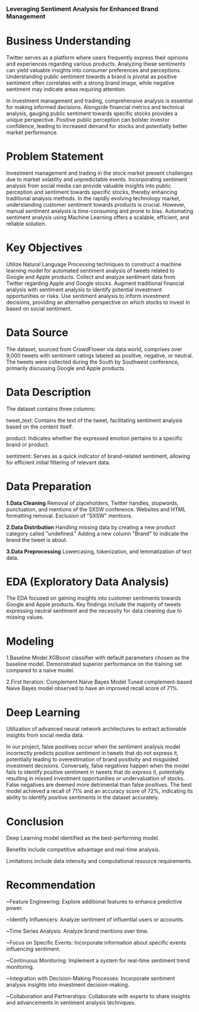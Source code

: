 ### **Leveraging Sentiment Analysis for Enhanced Brand Management**

# **Business Understanding**
Twitter serves as a platform where users frequently express their opinions and experiences regarding various products. Analyzing these sentiments can yield valuable insights into consumer preferences and perceptions. Understanding public sentiment towards a brand is pivotal as positive sentiment often correlates with a strong brand image, while negative sentiment may indicate areas requiring attention.

In investment management and trading, comprehensive analysis is essential for making informed decisions. Alongside financial metrics and technical analysis, gauging public sentiment towards specific stocks provides a unique perspective. Positive public perception can bolster investor confidence, leading to increased demand for stocks and potentially better market performance.

# **Problem Statement**
Investment management and trading in the stock market present challenges due to market volatility and unpredictable events. Incorporating sentiment analysis from social media can provide valuable insights into public perception and sentiment towards specific stocks, thereby enhancing traditional analysis methods. In the rapidly evolving technology market, understanding customer sentiment towards products is crucial. However, manual sentiment analysis is time-consuming and prone to bias. Automating sentiment analysis using Machine Learning offers a scalable, efficient, and reliable solution.

# **Key Objectives**
Utilize Natural Language Processing techniques to construct a machine learning model for automated sentiment analysis of tweets related to Google and Apple products.
Collect and analyze sentiment data from Twitter regarding Apple and Google stocks.
Augment traditional financial analysis with sentiment analysis to identify potential investment opportunities or risks.
Use sentiment analysis to inform investment decisions, providing an alternative perspective on which stocks to invest in based on social sentiment.

# **Data Source**
The dataset, sourced from CrowdFlower via data.world, comprises over 9,000 tweets with sentiment ratings labeled as positive, negative, or neutral. The tweets were collected during the South by Southwest conference, primarily discussing Google and Apple products.

# **Data Description**
The dataset contains three columns:

tweet_text: Contains the text of the tweet, facilitating sentiment analysis based on the content itself.

product: Indicates whether the expressed emotion pertains to a specific brand or product.

sentiment: Serves as a quick indicator of brand-related sentiment, allowing for efficient initial filtering of relevant data.

# **Data Preparation**

**1.Data Cleaning**
Removal of placeholders, Twitter handles, stopwords, punctuation, and mentions of the SXSW conference.
Websites and HTML formatting removal.
Exclusion of "SXSW" mentions.

**2.Data Distribution**
Handling missing data by creating a new product category called "undefined."
Adding a new column "Brand" to indicate the brand the tweet is about.

**3.Data Preprocessing**
Lowercasing, tokenization, and lemmatization of text data.

# **EDA (Exploratory Data Analysis)**
The EDA focused on gaining insights into customer sentiments towards Google and Apple products. Key findings include the majority of tweets expressing neutral sentiment and the necessity for data cleaning due to missing values.

# **Modeling**
1.Baseline Model
XGBoost classifier with default parameters chosen as the baseline model.
Demonstrated superior performance on the training set compared to a naive model.

2.First Iteration: Complement Naive Bayes Model
Tuned complement-based Naive Bayes model observed to have an improved recall score of 71%.

# **Deep Learning**
Utilization of advanced neural network architectures to extract actionable insights from social media data.

In our project, false positives occur when the sentiment analysis model incorrectly predicts positive sentiment in tweets that do not express it, potentially leading to overestimation of brand positivity and misguided investment decisions. Conversely, false negatives happen when the model fails to identify positive sentiment in tweets that do express it, potentially resulting in missed investment opportunities or undervaluation of stocks. False negatives are deemed more detrimental than false positives. The best model achieved a recall of 71% and an accuracy score of 72%, indicating its ability to identify positive sentiments in the dataset accurately.

# **Conclusion**
Deep Learning model identified as the best-performing model.

Benefits include competitive advantage and real-time analysis.

Limitations include data intensity and computational resource requirements.

# **Recommendation**
~Feature Engineering: Explore additional features to enhance predictive power.

~Identify Influencers: Analyze sentiment of influential users or accounts.

~Time Series Analysis: Analyze brand mentions over time.

~Focus on Specific Events: Incorporate information about specific events influencing sentiment.

~Continuous Monitoring: Implement a system for real-time sentiment trend monitoring.

~Integration with Decision-Making Processes: Incorporate sentiment analysis insights into investment decision-making.

~Collaboration and Partnerships: Collaborate with experts to share insights and advancements in sentiment analysis techniques.

